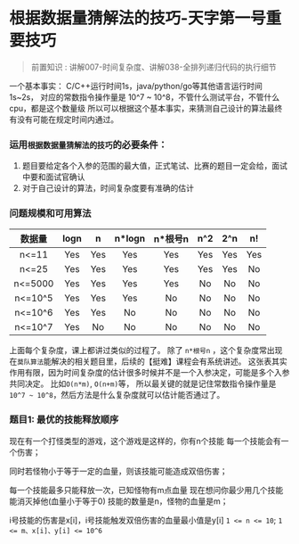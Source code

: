# 根据数据量猜解法的技巧-天字第一号重要技巧

> 前置知识 : 讲解007-时间复杂度、讲解038-全排列递归代码的执行细节

一个基本事实：
C/C++运行时间1s，java/python/go等其他语言运行时间1s~2s，
对应的常数指令操作量是 10^7 ~ 10^8，不管什么测试平台，不管什么cpu，都是这个数量级
所以可以根据这个基本事实，来猜测自己设计的算法最终有没有可能在规定时间内通过。

### 运用`根据数据量猜解法的技巧`的必要条件：

1. 题目要给定各个入参的范围的最大值，正式笔试、比赛的题目一定会给，面试中要和面试官确认
2. 对于自己设计的算法，时间复杂度要有准确的估计

### 问题规模和可用算法

|   数据量   | logn |  n  | n*logn | n*根号n | n^2 | 2^n | n!  |
|:-------:|:----:|:---:|:------:|:-----:|:---:|:---:|:---:|
|  n<=11  | Yes  | Yes |  Yes   |  Yes  | Yes | Yes | Yes |
|  n<=25  | Yes  | Yes |  Yes   |  Yes  | Yes | Yes | No  |
| n<=5000 | Yes  | Yes |  Yes   |  Yes  | No  | No  | No  |
| n<=10^5 | Yes  | Yes |  Yes   |  No   | No  | No  | No  |
| n<=10^6 | Yes  | Yes |   No   |  No   | No  | No  | No  |
| n<=10^7 | Yes  | No  |   No   |  No   | No  | No  | No  |

上面每个复杂度，课上都讲过类似的过程了。
除了 `n*根号n` ，这个复杂度常出现在`莫队算法`能解决的相关题目里，后续的【挺难】课程会有系统讲述。
这张表其实作用有限，因为时间复杂度的估计很多时候并不是一个入参决定，可能是多个入参共同决定。
比如`O(n*m)`, `O(n+m)`等，
所以最关键的就是记住常数指令操作量是 `10^7 ~ 10^8`，然后方法是什么复杂度就可以估计能否通过了。

### 题目1: 最优的技能释放顺序

现在有一个打怪类型的游戏，这个游戏是这样的，你有n个技能
每一个技能会有一个伤害；

同时若怪物小于等于一定的血量，则该技能可能造成双倍伤害；

每一个技能最多只能释放一次，已知怪物有m点血量
现在想问你最少用几个技能能消灭掉他(血量小于等于0)
技能的数量是n，怪物的血量是m；

i号技能的伤害是x[i]，i号技能触发双倍伤害的血量最小值是y[i]
`1 <= n <= 10`;
`1 <= m、x[i]、y[i] <= 10^6`



